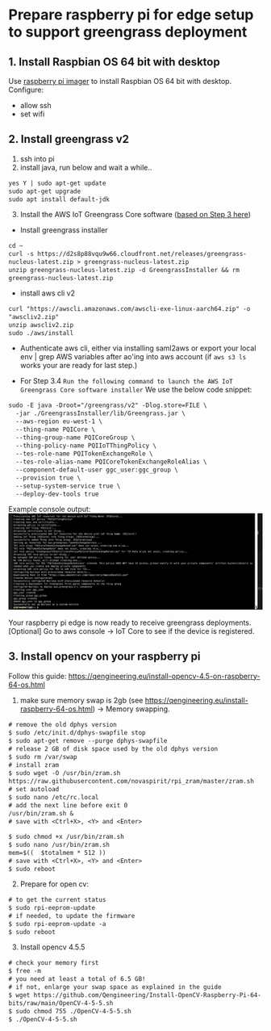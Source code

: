 # Prepare raspberry pi for edge setup to support greengrass deployment

## 1. Install Raspbian OS 64 bit with desktop
Use [raspberry pi imager](https://www.raspberrypi.com/software/) to install Raspbian OS 64 bit with desktop.
Configure:
- allow ssh
- set wifi

## 2. Install greengrass v2

1. ssh into pi
2. install java, run below and wait a while..
```
yes Y | sudo apt-get update
sudo apt-get upgrade
sudo apt install default-jdk
```
3. Install the AWS IoT Greengrass Core software ([based on Step 3 here](https://docs.aws.amazon.com/greengrass/v2/developerguide/getting-started.html#install-greengrass-v2))

* Install greengrass installer
```
cd ~
curl -s https://d2s8p88vqu9w66.cloudfront.net/releases/greengrass-nucleus-latest.zip > greengrass-nucleus-latest.zip
unzip greengrass-nucleus-latest.zip -d GreengrassInstaller && rm greengrass-nucleus-latest.zip
```
* install aws cli v2
```
curl "https://awscli.amazonaws.com/awscli-exe-linux-aarch64.zip" -o "awscliv2.zip"
unzip awscliv2.zip
sudo ./aws/install
```
* Authenticate aws cli, either via installing saml2aws or export your local env | grep AWS variables after ao'ing into aws account (if `aws s3 ls` works your are ready for last step.)


* For Step 3.4 `Run the following command to launch the AWS IoT Greengrass Core software installer` 
We use the below code snippet:
```
sudo -E java -Droot="/greengrass/v2" -Dlog.store=FILE \
  -jar ./GreengrassInstaller/lib/Greengrass.jar \
  --aws-region eu-west-1 \
  --thing-name PQICore \
  --thing-group-name PQICoreGroup \
  --thing-policy-name PQIIoTThingPolicy \
  --tes-role-name PQITokenExchangeRole \
  --tes-role-alias-name PQICoreTokenExchangeRoleAlias \
  --component-default-user ggc_user:ggc_group \
  --provision true \
  --setup-system-service true \
  --deploy-dev-tools true
```
Example console output:
![Example console output](./console-output.jpg)

Your raspberry pi edge is now ready to receive greengrass deployments.  
[Optional] Go to aws console -> IoT Core to see if the device is registered.

## 3. Install opencv on your raspberry pi
Follow this guide: https://qengineering.eu/install-opencv-4.5-on-raspberry-64-os.html 

1. make sure memory swap is 2gb (see https://qengineering.eu/install-raspberry-64-os.html) -> Memory swapping.


```
# remove the old dphys version
$ sudo /etc/init.d/dphys-swapfile stop
$ sudo apt-get remove --purge dphys-swapfile
# release 2 GB of disk space used by the old dphys version
$ sudo rm /var/swap
# install zram
$ sudo wget -O /usr/bin/zram.sh https://raw.githubusercontent.com/novaspirit/rpi_zram/master/zram.sh
# set autoload
$ sudo nano /etc/rc.local
# add the next line before exit 0
/usr/bin/zram.sh &
# save with <Ctrl+X>, <Y> and <Enter>
```


```
$ sudo chmod +x /usr/bin/zram.sh
$ sudo nano /usr/bin/zram.sh
mem=$((  $totalmem * 512 ))
# save with <Ctrl+X>, <Y> and <Enter>
$ sudo reboot
```

2. Prepare for open cv:

```
# to get the current status
$ sudo rpi-eeprom-update
# if needed, to update the firmware
$ sudo rpi-eeprom-update -a
$ sudo reboot
```

3. Install opencv 4.5.5
```
# check your memory first
$ free -m
# you need at least a total of 6.5 GB!
# if not, enlarge your swap space as explained in the guide
$ wget https://github.com/Qengineering/Install-OpenCV-Raspberry-Pi-64-bits/raw/main/OpenCV-4-5-5.sh
$ sudo chmod 755 ./OpenCV-4-5-5.sh
$ ./OpenCV-4-5-5.sh
```